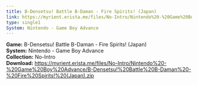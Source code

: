 ```yaml
---
title: B-Densetsu! Battle B-Daman - Fire Spirits! (Japan)
link: https://myrient.erista.me/files/No-Intro/Nintendo%20-%20Game%20Boy%20Advance/B-Densetsu!%20Battle%20B-Daman%20-%20Fire%20Spirits!%20(Japan).zip
type: single1
System: Nintendo - Game Boy Advance
---
```

<b>Game:</b> B-Densetsu! Battle B-Daman - Fire Spirits! (Japan)<br>
<b>System:</b> Nintendo - Game Boy Advance<br>
<b>Collection:</b> No-Intro<br>
<b>Download:</b> https://myrient.erista.me/files/No-Intro/Nintendo%20-%20Game%20Boy%20Advance/B-Densetsu!%20Battle%20B-Daman%20-%20Fire%20Spirits!%20(Japan).zip